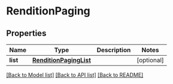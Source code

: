 # RenditionPaging

## Properties
Name | Type | Description | Notes
------------ | ------------- | ------------- | -------------
**list** | [**RenditionPagingList**](RenditionPagingList.md) |  | [optional] 

[[Back to Model list]](../README.md#documentation-for-models) [[Back to API list]](../README.md#documentation-for-api-endpoints) [[Back to README]](../README.md)

